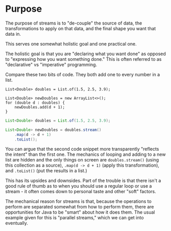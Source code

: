 # Purpose

The purpose of streams is to "de-couple"
the source of data, the transformations to apply on that
data, and the final shape you want that data in.

This serves one somewhat holistic goal and one practical one.

The holistic goal is that you are "declaring what you want done"
as opposed to "expressing how you want something done."
This is often referred to as "declarative" vs "imperative" programming.

Compare these two bits of code. They both add one to every number in a list.

```java,no_run
List<Double> doubles = List.of(1.5, 2.5, 3.9);

List<Double> newDoubles = new ArrayList<>();
for (double d : doubles) {
    newDoubles.add(d + 1);
}
```

```java
List<Double> doubles = List.of(1.5, 2.5, 3.9);

List<Double> newDoubles = doubles.stream()
    .map(d -> d + 1)
    .toList();
```

You can argue that the second code snippet more transparently "reflects the intent"
than the first one. The mechanics of looping and adding to a new list are
hidden and the only things on screen are `doubles.stream()` (using this collection as a source),
`.map(d -> d + 1)` (apply this transformation), and `.toList()` (put the results in a list.)

This has its upsides and downsides. Part of the trouble is that there isn't a good rule of
thumb as to when you should use a regular loop or use a stream - it often comes down to
personal taste and other "soft" factors.

The mechanical reason for streams is that, because the operations to perform are separated somewhat
from how to perform them, there are opportunities for Java to be "smart" about how it does them.
The usual example given for this is "parallel streams," which we can get into eventually.